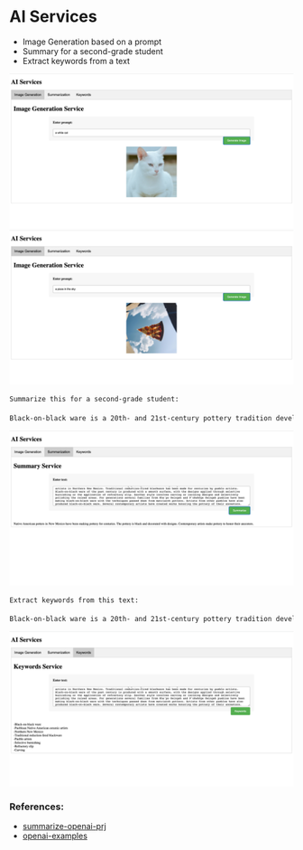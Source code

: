 # AI Services

- Image Generation based on a prompt
- Summary for a second-grade student
- Extract keywords from a text

![white cat](whitecat.png)
![a piece of pizza in the sky](skypizza.png)

```bash
Summarize this for a second-grade student:

Black-on-black ware is a 20th- and 21st-century pottery tradition developed by the Puebloan Native American ceramic artists in Northern New Mexico. Traditional reduction-fired blackware has been made for centuries by pueblo artists. Black-on-black ware of the past century is produced with a smooth surface, with the designs applied through selective burnishing or the application of refractory slip. Another style involves carving or incising designs and selectively polishing the raised areas. For generations several families from Kha'po Owingeh and P'ohwhóge Owingeh pueblos have been making black-on-black ware with the techniques passed down from matriarch potters. Artists from other pueblos have also produced black-on-black ware. Several contemporary artists have created works honoring the pottery of their ancestors.
```
![summary](summary.png)

```bash
Extract keywords from this text:

Black-on-black ware is a 20th- and 21st-century pottery tradition developed by the Puebloan Native American ceramic artists in Northern New Mexico. Traditional reduction-fired blackware has been made for centuries by pueblo artists. Black-on-black ware of the past century is produced with a smooth surface, with the designs applied through selective burnishing or the application of refractory slip. Another style involves carving or incising designs and selectively polishing the raised areas. For generations several families from Kha'po Owingeh and P'ohwhóge Owingeh pueblos have been making black-on-black ware with the techniques passed down from matriarch potters. Artists from other pueblos have also produced black-on-black ware. Several contemporary artists have created works honoring the pottery of their ancestors.
```
![keywords](keywords.png)


### References:
- [summarize-openai-prj](https://github.com/nogibjj/rust-world-spr23/tree/main/summarize-openai-prj4)
- [openai-examples](https://platform.openai.com/examples)
